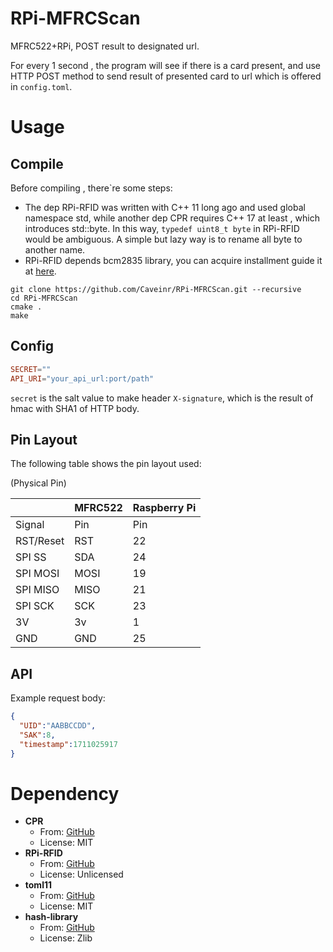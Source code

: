# RPi-MFRCScan

MFRC522+RPi, POST result to designated url.

For every 1 second , the program will see if there is a card present,
and use HTTP POST method to send result of presented card to url which
is offered in ```config.toml```.

# Usage

## Compile
Before compiling , there`re some steps:
* The dep RPi-RFID was written with C++ 11 long ago and used global namespace std,
  while another dep CPR requires C++ 17 at least , which introduces std::byte.
  In this way, ```typedef uint8_t byte``` in RPi-RFID would be ambiguous. 
  A simple but lazy way is to rename all byte to another name.
* RPi-RFID depends bcm2835 library, you can acquire installment 
  guide it at [here](http://www.airspayce.com/mikem/bcm2835/).

```shell
git clone https://github.com/Caveinr/RPi-MFRCScan.git --recursive
cd RPi-MFRCScan
cmake .
make
```
## Config
```toml
SECRET=""
API_URI="your_api_url:port/path"
```
```secret``` is the salt value to make header ```X-signature```, 
which is the result of hmac with SHA1 of HTTP body.

## Pin Layout

The following table shows the pin layout used:

(Physical Pin)

|           | MFRC522 | Raspberry Pi |
|-----------|---------|--------------|
| Signal    | Pin     | Pin          |
| RST/Reset | RST     | 22           |
| SPI SS    | SDA     | 24           |
| SPI MOSI  | MOSI    | 19           |
| SPI MISO  | MISO    | 21           |
| SPI SCK   | SCK     | 23           |
| 3V        | 3v      | 1            |
| GND       | GND     | 25           |



## API
Example request body:
```json
{
  "UID":"AABBCCDD",
  "SAK":8,
  "timestamp":1711025917
}
```


# Dependency
* **CPR**
  * From: [GitHub](https://github.com/libcpr/cpr)
  * License: MIT
* **RPi-RFID**
  * From: [GitHub](https://github.com/villinte/RPi-RFID)
  * License: Unlicensed
* **toml11**
  * From: [GitHub](https://github.com/ToruNiina/toml11)
  * License: MIT
* **hash-library**
  * From: [GitHub](https://github.com/stbrumme/hash-library)
  * License: Zlib
  
